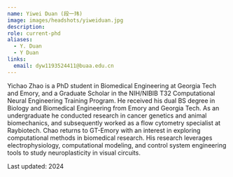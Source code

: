 ```yaml
---
name: Yiwei Duan (段一玮)
image: images/headshots/yiweiduan.jpg
description:
role: current-phd
aliases:
  - Y. Duan
  - Y Duan
links:
  email: dyw1193524411@buaa.edu.cn
---
```


Yichao Zhao is a PhD student in Biomedical Engineering at Georgia Tech and Emory, and a Graduate Scholar in the NIH/NIBIB T32 Computational Neural Engineering Training Program. He received his dual BS degree in Biology and Biomedical Engineering from Emory and Georgia Tech. As an undergraduate he conducted research in cancer genetics and animal biomechanics, and subsequently worked as a flow cytometry specialist at Raybiotech. Chao returns to GT-Emory with an interest in exploring computational methods in biomedical research. His research leverages electrophysiology, computational modeling, and control system engineering tools to study neuroplasticity in visual circuits.

Last updated: 2024
